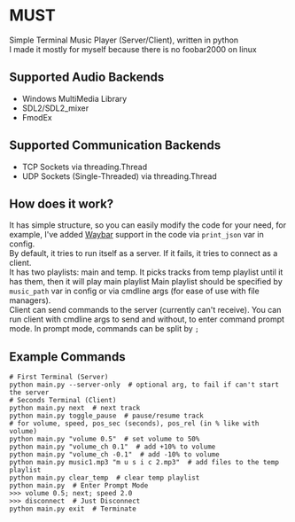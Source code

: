 # MUST
Simple Terminal Music Player (Server/Client), written in python <br />
I made it mostly for myself because there is no foobar2000 on linux
## Supported Audio Backends
 - Windows MultiMedia Library
 - SDL2/SDL2_mixer
 - FmodEx
## Supported Communication Backends
 - TCP Sockets via threading.Thread
 - UDP Sockets (Single-Threaded) via threading.Thread
## How does it work?
It has simple structure, so you can easily modify the code for your need,
for example, I've added [Waybar](https://github.com/Alexays/Waybar) support in the code via `print_json` var in config. <br />
By default, it tries to run itself as a server.
If it fails, it tries to connect as a client. <br />
It has two playlists: main and temp.
It picks tracks from temp playlist until it has them, then it will play main playlist
Main playlist should be specified by `music_path` var in config or via cmdline args (for ease of use with file managers). <br />
Client can send commands to the server (currently can't receive).
You can run client with cmdline args to send and without, to enter command prompt mode.
In prompt mode, commands can be split by `;`
## Example Commands
```shell
# First Terminal (Server)
python main.py --server-only  # optional arg, to fail if can't start the server
# Seconds Terminal (Client)
python main.py next  # next track
python main.py toggle_pause  # pause/resume track
# for volume, speed, pos_sec (seconds), pos_rel (in % like with volume)
python main.py "volume 0.5"  # set volume to 50%
python main.py "volume_ch 0.1"  # add +10% to volume
python main.py "volume_ch -0.1"  # add -10% to volume
python main.py music1.mp3 "m u s i c 2.mp3"  # add files to the temp playlist
python main.py clear_temp  # clear temp playlist
python main.py  # Enter Prompt Mode
>>> volume 0.5; next; speed 2.0
>>> disconnect  # Just Disconnect
python main.py exit  # Terminate
```